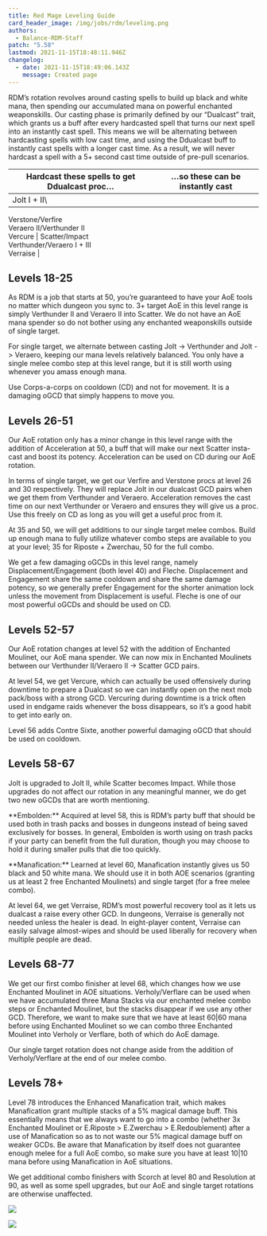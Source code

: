 ```yaml
---
title: Red Mage Leveling Guide
card_header_image: /img/jobs/rdm/leveling.png
authors:
  - Balance-RDM-Staff
patch: "5.58"
lastmod: 2021-11-15T18:48:11.946Z
changelog:
  - date: 2021-11-15T18:49:06.143Z
    message: Created page
---
```

RDM’s rotation revolves around casting spells to build up black and white mana, then spending our accumulated mana on powerful enchanted weaponskills. Our casting phase is primarily defined by our “Dualcast” trait, which grants us a buff after every hardcasted spell that turns our next spell into an instantly cast spell. This means we will be alternating between hardcasting spells with low cast time, and using the Ddualcast buff to instantly cast spells with a longer cast time. As a result, we will never hardcast a spell with a 5+ second cast time outside of pre-pull scenarios.

| Hardcast these spells to get Ddualcast proc…                     | …so these can be instantly cast                      |
| ---------------------------------------------------------------- | ---------------------------------------------------- |
| Jolt I + II\
Verstone/Verfire\
Veraero II/Verthunder II\
Vercure | Scatter/Impact\
Verthunder/Veraero I + III\
Verraise |

## Levels 18-25

As RDM is a job that starts at 50, you’re guaranteed to have your AoE tools no matter which dungeon you sync to. 3+ target AoE in this level range is simply Verthunder II and Veraero II into Scatter. We do not have an AoE mana spender so do not bother using any enchanted weaponskills outside of single target.

For single target, we alternate between casting Jolt -> Verthunder and Jolt -> Veraero, keeping our mana levels relatively balanced. You only have a single melee combo step at this level range, but it is still worth using whenever you amass enough mana.

Use Corps-a-corps on cooldown (CD) and not for movement. It is a damaging oGCD that simply happens to move you.

## Levels 26-51

Our AoE rotation only has a minor change in this level range with the addition of Acceleration at 50, a buff that will make our next Scatter insta-cast and boost its potency. Acceleration can be used on CD during our AoE rotation.

In terms of single target, we get our Verfire and Verstone procs at level 26 and 30 respectively. They will replace Jolt in our dualcast GCD pairs when we get them from Verthunder and Veraero. Acceleration removes the cast time on our next Verthunder or Veraero and ensures they will give us a proc. Use this freely on CD as long as you will get a useful proc from it.

At 35 and 50, we will get additions to our single target melee combos. Build up enough mana to fully utilize whatever combo steps are available to you at your level; 35 for Riposte + Zwerchau, 50 for the full combo. 

We get a few damaging oGCDs in this level range, namely Displacement/Engagement (both level 40) and Fleche. Displacement and Engagement share the same cooldown and share the same damage potency, so we generally prefer Engagement for the shorter animation lock unless the movement from Displacement is useful. Fleche is one of our most powerful oGCDs and should be used on CD. 

## Levels 52-57

Our AoE rotation changes at level 52 with the addition of Enchanted Moulinet, our AoE mana spender. We can now mix in Enchanted Moulinets between our Verthunder II/Veraero II -> Scatter GCD pairs. 

At level 54, we get Vercure, which can actually be used offensively during downtime to prepare a Dualcast so we can instantly open on the next mob pack/boss with a strong GCD. Vercuring during downtime is a trick often used in endgame raids whenever the boss disappears, so it’s a good habit to get into early on.

Level 56 adds Contre Sixte, another powerful damaging oGCD that should be used on cooldown.

## Levels 58-67

Jolt is upgraded to Jolt II, while Scatter becomes Impact. While those upgrades do not affect our rotation in any meaningful manner, we do get two new oGCDs that are worth mentioning.

\*\*Embolden:\*\* Acquired at level 58, this is RDM’s party buff that should be used both in trash packs and bosses in dungeons instead of being saved exclusively for bosses. In general, Embolden is worth using on trash packs if your party can benefit from the full duration, though you may choose to hold it during smaller pulls that die too quickly. 

\*\*Manafication:\*\* Learned at level 60, Manafication instantly gives us 50 black and 50 white mana. We should use it in both AOE scenarios (granting us at least 2 free Enchanted Moulinets) and single target (for a free melee combo).

At level 64, we get Verraise, RDM’s most powerful recovery tool as it lets us dualcast a raise every other GCD. In dungeons, Verraise is generally not needed unless the healer is dead. In eight-player content, Verraise can easily salvage almost-wipes and should be used liberally for recovery when multiple people are dead. 

## Levels 68-77

We get our first combo finisher at level 68, which changes how we use Enchanted Moulinet in AOE situations. Verholy/Verflare can be used when we have accumulated three Mana Stacks via our enchanted melee combo steps or Enchanted Moulinet, but the stacks disappear if we use any other GCD. Therefore, we want to make sure that we have at least 60|60 mana before using Enchanted Moulinet so we can combo three Enchanted Moulinet into Verholy or Verflare, both of which do AoE damage. 

Our single target rotation does not change aside from the addition of Verholy/Verflare at the end of our melee combo. 

## Levels 78+

Level 78 introduces the Enhanced Manafication trait, which makes Manafication grant multiple stacks of a 5% magical damage buff. This essentially means that we always want to go into a combo (whether 3x Enchanted Moulinet or E.Riposte > E.Zwerchau > E.Redoublement) after a use of Manafication so as to not waste our 5% magical damage buff on weaker GCDs. Be aware that Manafication by itself does not guarantee enough melee for a full AoE combo, so make sure you have at least 10|10 mana before using Manafication in AoE situations. 

We get additional combo finishers with Scorch at level 80 and Resolution at 90, as well as some spell upgrades, but our AoE and single target rotations are otherwise unaffected. 

![](https://lh6.googleusercontent.com/7Fr4WjakH5EJlC4wtbda_xJo68GBhhJsMHfjpH7HipVaq-vgOXLi5R0WGaNEaa_hG_qpfJWlJ9fzsPBzACZOmOE7EBkJZzQfk3n2Yrf0hNs0BsIm034CcTR2vjmgRsHLNbuLlEre)

![](https://lh3.googleusercontent.com/OJhkvYWUBPmO5ZSYXOk36JCtsVyzoXKKoNXf29FanhXhJL1iGlToowadUpF64F-BoHo_SnLqfFXlbBkikxW0kgwKNPeh2HYbFE2RiNzPqybqXdFHDs6xa_ycmwALMc3EXPHS349J)